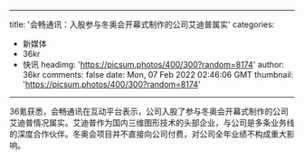 
---
title: '会畅通讯：入股参与冬奥会开幕式制作的公司艾迪普属实'
categories: 
 - 新媒体
 - 36kr
 - 快讯
headimg: 'https://picsum.photos/400/300?random=8174'
author: 36kr
comments: false
date: Mon, 07 Feb 2022 02:46:06 GMT
thumbnail: 'https://picsum.photos/400/300?random=8174'
---

<div>   
36氪获悉，会畅通讯在互动平台表示，公司入股了参与冬奥会开幕式制作的公司艾迪普情况属实。艾迪普作为国内三维图形技术的头部企业，与公司是多条业务线的深度合作伙伴。冬奥会项目并不直接向公司付费，对公司全年业绩不构成重大影响。  
</div>
            